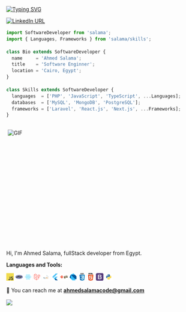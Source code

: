 [![Typing SVG](https://readme-typing-svg.herokuapp.com?color=%23F74A46&lines=Hi+there+%F0%9F%91%8B%2C+I+am+Ahmed+Salama;Welcome+to+My+Profile!;Over+4+years+of+programming+experience;Always+learning+new+things+;Laravel+community+member)](https://git.io/typing-svg)




[![LinkedIn URL](https://img.shields.io/static/v1?color=brightgreen&label=linkedin&logo=linkedin&logoColor=white&style=for-the-badge&message=Connect)](https://www.linkedin.com/in/ahmed-eissa-salama/) 




```javascript
import SoftwareDeveloper from 'salama';
import { Languages, Frameworks } from 'salama/skills';

class Bio extends SoftwareDeveloper {
  name     = 'Ahmed Salama';
  title    = 'Software Enginner';
  location = 'Cairo, Egypt';
}

class Skills extends SoftwareDeveloper {
  languages  = ['PHP', 'JavaScript', 'TypeScript', ...Languages];
  databases  = ['MySQL', 'MongoDB', 'PostgreSQL'];
  frameworks = ['Laravel', 'React.js', 'Next.js', ...Frameworks];
}

```


<br />
  <img align="right" alt="GIF" src="https://github.com/abhisheknaiidu/abhisheknaiidu/blob/master/code.gif?raw=true" width="500" height="320" />

Hi, I'm Ahmed Salama,  fullStack developer from Egypt.


**Languages and Tools:**  

<code><img height="20" src="https://raw.githubusercontent.com/github/explore/80688e429a7d4ef2fca1e82350fe8e3517d3494d/topics/javascript/javascript.png"></code>
<code><img height="20" src="https://raw.githubusercontent.com/github/explore/80688e429a7d4ef2fca1e82350fe8e3517d3494d/topics/php/php.png"></code>
<code><img height="20" src="https://raw.githubusercontent.com/github/explore/80688e429a7d4ef2fca1e82350fe8e3517d3494d/topics/react/react.png"></code>
<code><img height="20" src="https://raw.githubusercontent.com/github/explore/5c058a388828bb5fde0bcafd4bc867b5bb3f26f3/topics/laravel/laravel.png"></code>
<code><img height="20" src="https://raw.githubusercontent.com/github/explore/80688e429a7d4ef2fca1e82350fe8e3517d3494d/topics/mysql/mysql.png"></code> 
<code><img height="20" src="https://raw.githubusercontent.com/github/explore/80688e429a7d4ef2fca1e82350fe8e3517d3494d/topics/flutter/flutter.png"></code> <code><img height="20" src="https://raw.githubusercontent.com/github/explore/80688e429a7d4ef2fca1e82350fe8e3517d3494d/topics/git/git.png"></code> <code><img height="20" src="https://raw.githubusercontent.com/github/explore/80688e429a7d4ef2fca1e82350fe8e3517d3494d/topics/dart/dart.png"></code>
<code><img height="20" src="https://raw.githubusercontent.com/github/explore/80688e429a7d4ef2fca1e82350fe8e3517d3494d/topics/css/css.png"></code>
<code><img height="20" src="https://raw.githubusercontent.com/github/explore/80688e429a7d4ef2fca1e82350fe8e3517d3494d/topics/html/html.png"></code>
<code><img height="20" src="https://raw.githubusercontent.com/github/explore/80688e429a7d4ef2fca1e82350fe8e3517d3494d/topics/bootstrap/bootstrap.png"></code>
<code><img height="20" src="https://raw.githubusercontent.com/github/explore/80688e429a7d4ef2fca1e82350fe8e3517d3494d/topics/python/python.png"></code>



<p>📧 You can reach me at <a href="mailto:ahmedsalamacode@gmail.com <ahmedsalamacode@gmail.com>"><b>ahmedsalamacode@gmail.com <ahmedsalamacode@gmail.com></b></a></p>



<!--   <a width="45%" align="left" href="https://github.com/ahmedsalama98/">
    <img align="center" src="https://github-readme-stats.vercel.app/api?username=ahmedsalama98&count_private=true&show_icons=true&theme=vue&hide_border=true" />
  </a> 
 -->


  <a width="45%" align="right" href="https://github.com/ahmedsalama98/">
    <img align="center" src="https://github-readme-stats.vercel.app/api/top-langs/?username=ahmedsalama98&layout=compact&theme=vue&hide_border=true" />
  </a>

